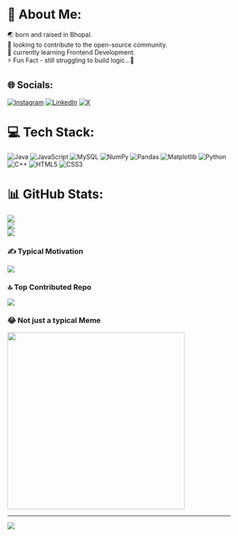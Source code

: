 # 💫 About Me:
🌏  born and raised in Bhopal.<br>🤝 looking to contribute to the open-source community.<br>🌱 currently learning Frontend Development.<br>⚡ Fun Fact - still struggling to build logic...🤪


## 🌐 Socials:
[![Instagram](https://img.shields.io/badge/Instagram-%23E4405F.svg?logo=Instagram&logoColor=white)](https://instagram.com/@yash_35145) [![LinkedIn](https://img.shields.io/badge/LinkedIn-%230077B5.svg?logo=linkedin&logoColor=white)](https://linkedin.com/in/yash_3514) [![X](https://img.shields.io/badge/X-black.svg?logo=X&logoColor=white)](https://x.com/@Yash_35145) 

# 💻 Tech Stack:
![Java](https://img.shields.io/badge/java-%23ED8B00.svg?style=for-the-badge&logo=openjdk&logoColor=white) ![JavaScript](https://img.shields.io/badge/javascript-%23323330.svg?style=for-the-badge&logo=javascript&logoColor=%23F7DF1E) ![MySQL](https://img.shields.io/badge/mysql-%2300000f.svg?style=for-the-badge&logo=mysql&logoColor=white) ![NumPy](https://img.shields.io/badge/numpy-%23013243.svg?style=for-the-badge&logo=numpy&logoColor=white) ![Pandas](https://img.shields.io/badge/pandas-%23150458.svg?style=for-the-badge&logo=pandas&logoColor=white) ![Matplotlib](https://img.shields.io/badge/Matplotlib-%23ffffff.svg?style=for-the-badge&logo=Matplotlib&logoColor=black) ![Python](https://img.shields.io/badge/python-3670A0?style=for-the-badge&logo=python&logoColor=ffdd54) ![C++](https://img.shields.io/badge/c++-%2300599C.svg?style=for-the-badge&logo=c%2B%2B&logoColor=white) ![HTML5](https://img.shields.io/badge/html5-%23E34F26.svg?style=for-the-badge&logo=html5&logoColor=white) ![CSS3](https://img.shields.io/badge/css3-%231572B6.svg?style=for-the-badge&logo=css3&logoColor=white)
# 📊 GitHub Stats:
![](https://github-readme-stats.vercel.app/api?username=Yash35145&theme=dark&hide_border=false&include_all_commits=true&count_private=true)<br/>
![](https://github-readme-streak-stats.herokuapp.com/?user=Yash35145&theme=dark&hide_border=false)<br/>
![](https://github-readme-stats.vercel.app/api/top-langs/?username=Yash35145&theme=dark&hide_border=false&include_all_commits=true&count_private=true&layout=compact)

### ✍️ Typical Motivation
![](https://quotes-github-readme.vercel.app/api?type=horizontal&theme=radical)

### 🔝 Top Contributed Repo
![](https://github-contributor-stats.vercel.app/api?username=Yash35145&limit=5&theme=dark&combine_all_yearly_contributions=true)

### 😂 Not just a typical Meme
<img src='https://randommeme-five.vercel.app/' style="height: 400px;"/>

---
[![](https://visitcount.itsvg.in/api?id=Yash35145&icon=0&color=0)](https://visitcount.itsvg.in)

<!---
Yash35145/Yash35145 is a ✨ special ✨ repository because its `README.md` (this file) appears on your GitHub profile.
You can click the Preview link to take a look at your changes.
--->
